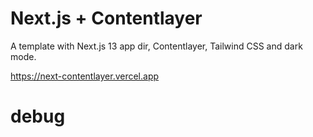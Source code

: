# Next.js + Contentlayer

A template with Next.js 13 app dir, Contentlayer, Tailwind CSS and dark mode.

https://next-contentlayer.vercel.app

# debug

